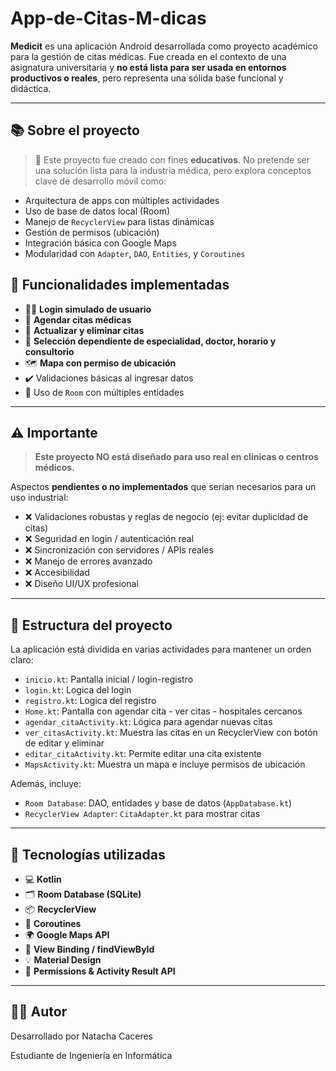 # App-de-Citas-M-dicas
**Medicit** es una aplicación Android desarrollada como proyecto académico para la gestión de citas médicas. Fue creada en el contexto de una asignatura universitaria y **no está lista para ser usada en entornos productivos o reales**, pero representa una sólida base funcional y didáctica.

---

## 📚 Sobre el proyecto

> 📌 Este proyecto fue creado con fines **educativos**. No pretende ser una solución lista para la industria médica, pero explora conceptos clave de desarrollo móvil como:

- Arquitectura de apps con múltiples actividades
- Uso de base de datos local (Room)
- Manejo de `RecyclerView` para listas dinámicas
- Gestión de permisos (ubicación)
- Integración básica con Google Maps
- Modularidad con `Adapter`, `DAO`, `Entities`, y `Coroutines`

## 📲 Funcionalidades implementadas

- 🧑‍⚕️ **Login simulado de usuario**
- 📅 **Agendar citas médicas**
- 🔁 **Actualizar y eliminar citas**
- 🧠 **Selección dependiente de especialidad, doctor, horario y consultorio**
- 🗺️ **Mapa con permiso de ubicación**
- ✔️ Validaciones básicas al ingresar datos
- 🧱 Uso de `Room` con múltiples entidades

---
## ⚠️ Importante

> **Este proyecto NO está diseñado para uso real en clínicas o centros médicos.**

Aspectos **pendientes o no implementados** que serían necesarios para un uso industrial:

- ❌ Validaciones robustas y reglas de negocio (ej: evitar duplicidad de citas)
- ❌ Seguridad en login / autenticación real
- ❌ Sincronización con servidores / APIs reales
- ❌ Manejo de errores avanzado
- ❌ Accesibilidad
- ❌ Diseño UI/UX profesional

---
## 🧩 Estructura del proyecto

La aplicación está dividida en varias actividades para mantener un orden claro:
- `inicio.kt`: Pantalla inicial / login-registro
- `login.kt`: Logica del login
- `registro.kt`: Logica del registro
- `Home.kt`: Pantalla con agendar cita - ver citas - hospitales cercanos
- `agendar_citaActivity.kt`: Lógica para agendar nuevas citas
- `ver_citasActivity.kt`: Muestra las citas en un RecyclerView con botón de editar y eliminar
- `editar_citaActivity.kt`: Permite editar una cita existente
- `MapsActivity.kt`: Muestra un mapa e incluye permisos de ubicación

Además, incluye:

- `Room Database`: DAO, entidades y base de datos (`AppDatabase.kt`)
- `RecyclerView Adapter`: `CitaAdapter.kt` para mostrar citas

---

## 🧠 Tecnologías utilizadas

- 💻 **Kotlin**
- 🗂️ **Room Database (SQLite)**
- 📦 **RecyclerView**
- 🧵 **Coroutines**
- 🌍 **Google Maps API**
- 🧪 **View Binding / findViewById**
- 💡 **Material Design**
- 🔐 **Permissions & Activity Result API**

---

## 👨‍💻 Autor
Desarrollado por Natacha Caceres

Estudiante de Ingeniería en Informática

